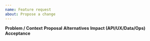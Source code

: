 ```yaml
---
name: Feature request
about: Propose a change
---
```


**Problem / Context**
**Proposal**
**Alternatives**
**Impact (API/UX/Data/Ops)**
**Acceptance**